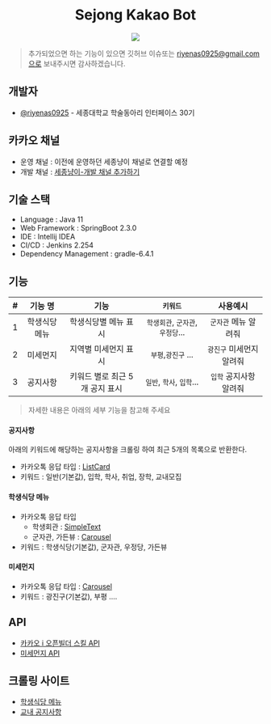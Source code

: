<h1 align="center">Sejong Kakao Bot</h1>

<p align="center">
  <img src="https://user-images.githubusercontent.com/32615702/104815573-bad7c000-5858-11eb-8af9-083c655a7905.gif">
</p>

> 추가되었으면 하는 기능이 있으면 깃허브 이슈또는 riyenas0925@gmail.com으로 보내주시면 감사하겠습니다.

## 개발자
* [@riyenas0925](https://github.com/riyenas0925) - 세종대학교 학술동아리 인터페이스 30기

## 카카오 채널
* 운영 채널 : 이전에 운영하던 세종냥이 채널로 연결할 예정
* 개발 채널 : [세종냥이-개발 채널 추가하기](http://pf.kakao.com/_xjXxakxb)

## 기술 스택
* Language : Java 11
* Web Framework : SpringBoot 2.3.0
* IDE : Intellij IDEA
* CI/CD : Jenkins 2.254
* Dependency Management : gradle-6.4.1

## 기능 
| # | 기능 명 | 기능 | ```키워드``` | 사용예시 |
|:--------:|:--------:|:--------:|:--------:|:--------:|
| 1 | 학생식당 메뉴 | 학생식당별 메뉴 표시 | ```학생회관```, ```군자관```, ```우정당```... | ```군자관``` 메뉴 알려줘|
| 2 | 미세먼지 | 지역별 미세먼지 표시 | ```부평```,```광진구``` ... | ```광진구``` 미세먼지 알려줘 |
| 3 | 공지사항 | 키워드 별로 최근 5개 공지 표시 | ```일반```, ```학사```, ```입학```...| ```입학``` 공지사항 알려줘 |

> 자세한 내용은 아래의 세부 기능을 참고해 주세요  

#### 공지사항
아래의 키워드에 해당하는 공지사항을 크롤링 하여 최근 5개의 목록으로 반환한다.
* 카카오톡 응답 타입 : [ListCard](https://i.kakao.com/docs/skill-response-format#listcard)
* 키워드 : 일반(기본값), 입학, 학사, 취업, 장학, 교내모집

#### 학생식당 메뉴
* 카카오톡 응답 타입 
  * 학생회관 : [SimpleText](https://i.kakao.com/docs/skill-response-format#simpletext)
  * 군자관, 가든뷰 : [Carousel](https://i.kakao.com/docs/skill-response-format#carousel)
* 키워드 : 학생식당(기본값), 군자관, 우정당, 가든뷰
  
#### 미세먼지
* 카카오톡 응답 타입 : [Carousel](https://i.kakao.com/docs/skill-response-format#carousel)
* 키워드 : 광진구(기본값), 부평 ....

## API
* [카카오 i 오픈빌더 스킬 API](https://i.kakao.com/docs/getting-started-overview#%EC%98%A4%ED%94%88%EB%B9%8C%EB%8D%94-%EC%86%8C%EA%B0%9C)
* [미세먼지 API](https://www.data.go.kr/data/15000581/openapi.do)

## 크롤링 사이트
* [학생식당 메뉴](http://m.sejong.ac.kr/front/cafeteria2.do)
* [교내 공지사항](http://sejong.ac.kr/community/index.html)
